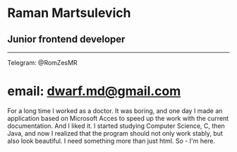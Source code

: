 # Raman Martsulevich
## Junior frontend developer
----
Telegram: @RomZesMR

email: dwarf.md@gmail.com
====

For a long time I worked as a doctor. It was boring, and one day I made an application based on Microsoft Acces to speed up the work with the current documentation. And I liked it. I started studying Computer Science, C, then Java, and now I realized that the program should not only work stably, but also look beautiful. I need something more than just html. So - I'm here.

